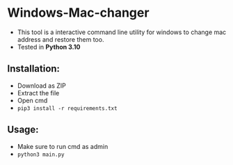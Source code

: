 # Windows-Mac-changer
- This tool is a interactive command line utility for windows to change mac address and restore them too.
- Tested in **Python 3.10**

## Installation:
- Download as ZIP 
- Extract the file
- Open cmd
- `pip3 install -r requirements.txt`

## Usage:
- Make sure to run cmd as admin
- `python3 main.py`
